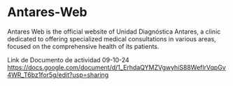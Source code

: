 # Antares-Web
Antares Web is the official website of Unidad Diagnóstica Antares, a clinic dedicated to offering specialized medical consultations in various areas, focused on the comprehensive health of its patients.


Link de Documento de actividad 09-10-24
https://docs.google.com/document/d/1_ErhdaQYMZVgwyhiS88WefIrVqpGv4WR_T6bz1for5g/edit?usp=sharing
